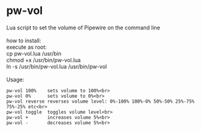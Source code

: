 # pw-vol
Lua script to set the volume of Pipewire on the command line<br>
<br>
how to install:<br>
execute as root:<br>
cp pw-vol.lua /usr/bin<br>
chmod +x /usr/bin/pw-vol.lua<br>
ln -s /usr/bin/pw-vol.lua /usr/bin/pw-vol<br>
<br>
Usage: <br>
```
pw-vol 100%    sets volume to 100%<br>
pw-vol 0%      sets volume to 0%<br>
pw-vol reverse reverses volume level: 0%-100% 100%-0% 50%-50% 25%-75% 75%-25% etc<br>
pw-vol toggle  toggles volume level<br>
pw-vol +       increases volume 5%<br>
pw-vol -       decreases volume 5%<br>
``` 
